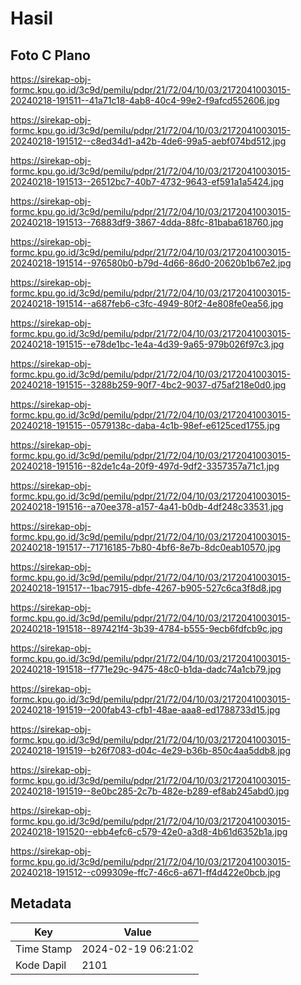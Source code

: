 # Hasil

## Foto C Plano

https://sirekap-obj-formc.kpu.go.id/3c9d/pemilu/pdpr/21/72/04/10/03/2172041003015-20240218-191511--41a71c18-4ab8-40c4-99e2-f9afcd552606.jpg

https://sirekap-obj-formc.kpu.go.id/3c9d/pemilu/pdpr/21/72/04/10/03/2172041003015-20240218-191512--c8ed34d1-a42b-4de6-99a5-aebf074bd512.jpg

https://sirekap-obj-formc.kpu.go.id/3c9d/pemilu/pdpr/21/72/04/10/03/2172041003015-20240218-191513--26512bc7-40b7-4732-9643-ef591a1a5424.jpg

https://sirekap-obj-formc.kpu.go.id/3c9d/pemilu/pdpr/21/72/04/10/03/2172041003015-20240218-191513--76883df9-3867-4dda-88fc-81baba618760.jpg

https://sirekap-obj-formc.kpu.go.id/3c9d/pemilu/pdpr/21/72/04/10/03/2172041003015-20240218-191514--976580b0-b79d-4d66-86d0-20620b1b67e2.jpg

https://sirekap-obj-formc.kpu.go.id/3c9d/pemilu/pdpr/21/72/04/10/03/2172041003015-20240218-191514--a687feb6-c3fc-4949-80f2-4e808fe0ea56.jpg

https://sirekap-obj-formc.kpu.go.id/3c9d/pemilu/pdpr/21/72/04/10/03/2172041003015-20240218-191515--e78de1bc-1e4a-4d39-9a65-979b026f97c3.jpg

https://sirekap-obj-formc.kpu.go.id/3c9d/pemilu/pdpr/21/72/04/10/03/2172041003015-20240218-191515--3288b259-90f7-4bc2-9037-d75af218e0d0.jpg

https://sirekap-obj-formc.kpu.go.id/3c9d/pemilu/pdpr/21/72/04/10/03/2172041003015-20240218-191515--0579138c-daba-4c1b-98ef-e6125ced1755.jpg

https://sirekap-obj-formc.kpu.go.id/3c9d/pemilu/pdpr/21/72/04/10/03/2172041003015-20240218-191516--82de1c4a-20f9-497d-9df2-3357357a71c1.jpg

https://sirekap-obj-formc.kpu.go.id/3c9d/pemilu/pdpr/21/72/04/10/03/2172041003015-20240218-191516--a70ee378-a157-4a41-b0db-4df248c33531.jpg

https://sirekap-obj-formc.kpu.go.id/3c9d/pemilu/pdpr/21/72/04/10/03/2172041003015-20240218-191517--71716185-7b80-4bf6-8e7b-8dc0eab10570.jpg

https://sirekap-obj-formc.kpu.go.id/3c9d/pemilu/pdpr/21/72/04/10/03/2172041003015-20240218-191517--1bac7915-dbfe-4267-b905-527c6ca3f8d8.jpg

https://sirekap-obj-formc.kpu.go.id/3c9d/pemilu/pdpr/21/72/04/10/03/2172041003015-20240218-191518--897421f4-3b39-4784-b555-9ecb6fdfcb9c.jpg

https://sirekap-obj-formc.kpu.go.id/3c9d/pemilu/pdpr/21/72/04/10/03/2172041003015-20240218-191518--f771e29c-9475-48c0-b1da-dadc74a1cb79.jpg

https://sirekap-obj-formc.kpu.go.id/3c9d/pemilu/pdpr/21/72/04/10/03/2172041003015-20240218-191519--200fab43-cfb1-48ae-aaa8-ed1788733d15.jpg

https://sirekap-obj-formc.kpu.go.id/3c9d/pemilu/pdpr/21/72/04/10/03/2172041003015-20240218-191519--b26f7083-d04c-4e29-b36b-850c4aa5ddb8.jpg

https://sirekap-obj-formc.kpu.go.id/3c9d/pemilu/pdpr/21/72/04/10/03/2172041003015-20240218-191519--8e0bc285-2c7b-482e-b289-ef8ab245abd0.jpg

https://sirekap-obj-formc.kpu.go.id/3c9d/pemilu/pdpr/21/72/04/10/03/2172041003015-20240218-191520--ebb4efc6-c579-42e0-a3d8-4b61d6352b1a.jpg

https://sirekap-obj-formc.kpu.go.id/3c9d/pemilu/pdpr/21/72/04/10/03/2172041003015-20240218-191512--c099309e-ffc7-46c6-a671-ff4d422e0bcb.jpg


## Metadata

| Key        | Value               |
| ---------- | ------------------- |
| Time Stamp | 2024-02-19 06:21:02 |
| Kode Dapil | 2101                |



